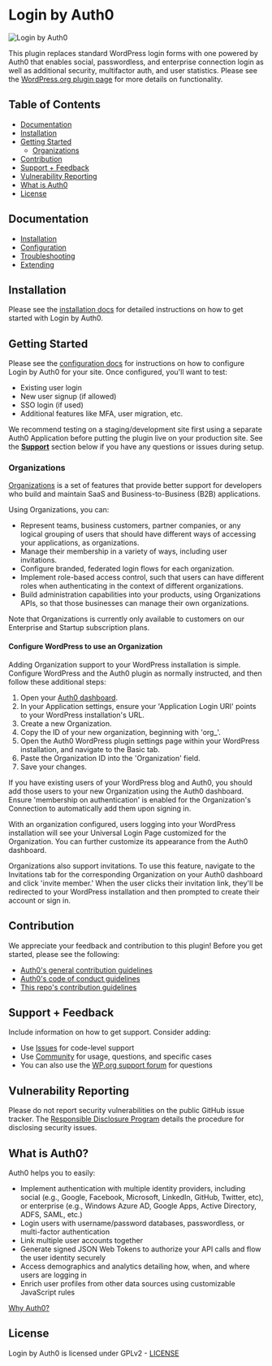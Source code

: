 # Login by Auth0

![Login by Auth0](https://ps.w.org/auth0/assets/banner-772x250.png)

This plugin replaces standard WordPress login forms with one powered by Auth0 that enables social, passwordless, and enterprise connection login as well as additional security, multifactor auth, and user statistics. Please see the [WordPress.org plugin page](https://wordpress.org/plugins/auth0/) for more details on functionality.

## Table of Contents

- [Documentation](#documentation)
- [Installation](#installation)
- [Getting Started](#getting-started)
  - [Organizations](#organizations)
- [Contribution](#contribution)
- [Support + Feedback](#support--feedback)
- [Vulnerability Reporting](#vulnerability-reporting)
- [What is Auth0](#what-is-auth0)
- [License](#license)

## Documentation

- [Installation](https://auth0.com/docs/cms/wordpress/installation)
- [Configuration](https://auth0.com/docs/cms/wordpress/configuration)
- [Troubleshooting](https://auth0.com/docs/cms/wordpress/troubleshoot)
- [Extending](https://auth0.com/docs/cms/wordpress/extending)

## Installation

Please see the [installation docs](https://auth0.com/docs/cms/wordpress/installation) for detailed instructions on how to get started with Login by Auth0.

## Getting Started

Please see the [configuration docs](https://auth0.com/docs/cms/wordpress/configuration) for instructions on how to configure Login by Auth0 for your site. Once configured, you'll want to test:

- Existing user login
- New user signup (if allowed)
- SSO login (if used)
- Additional features like MFA, user migration, etc.

We recommend testing on a staging/development site first using a separate Auth0 Application before putting the plugin live on your production site. See the **[Support](#support--feedback)** section below if you have any questions or issues during setup.

### Organizations

[Organizations](https://auth0.com/docs/organizations) is a set of features that provide better support for developers who build and maintain SaaS and Business-to-Business (B2B) applications.

Using Organizations, you can:

- Represent teams, business customers, partner companies, or any logical grouping of users that should have different ways of accessing your applications, as organizations.
- Manage their membership in a variety of ways, including user invitations.
- Configure branded, federated login flows for each organization.
- Implement role-based access control, such that users can have different roles when authenticating in the context of different organizations.
- Build administration capabilities into your products, using Organizations APIs, so that those businesses can manage their own organizations.

Note that Organizations is currently only available to customers on our Enterprise and Startup subscription plans.

#### Configure WordPress to use an Organization

Adding Organization support to your WordPress installation is simple. Configure WordPress and the Auth0 plugin as normally instructed, and then follow these additional steps:

1. Open your [Auth0 dashboard](https://manage.auth0.com/dashboard).
2. In your Application settings, ensure your 'Application Login URI' points to your WordPress installation's URL.
3. Create a new Organization.
4. Copy the ID of your new organization, beginning with 'org\_'.
5. Open the Auth0 WordPress plugin settings page within your WordPress installation, and navigate to the Basic tab.
6. Paste the Organization ID into the 'Organization' field.
7. Save your changes.

If you have existing users of your WordPress blog and Auth0, you should add those users to your new Organization using the Auth0 dashboard. Ensure 'membership on authentication' is enabled for the Organization's Connection to automatically add them upon signing in.

With an organization configured, users logging into your WordPress installation will see your Universal Login Page customized for the Organization. You can further customize its appearance from the Auth0 dashboard.

Organizations also support invitations. To use this feature, navigate to the Invitations tab for the corresponding Organization on your Auth0 dashboard and click 'invite member.' When the user clicks their invitation link, they'll be redirected to your WordPress installation and then prompted to create their account or sign in.

## Contribution

We appreciate your feedback and contribution to this plugin! Before you get started, please see the following:

- [Auth0's general contribution guidelines](https://github.com/auth0/open-source-template/blob/master/GENERAL-CONTRIBUTING.md)
- [Auth0's code of conduct guidelines](https://github.com/auth0/open-source-template/blob/master/CODE-OF-CONDUCT.md)
- [This repo's contribution guidelines](CONTRIBUTION.md)

## Support + Feedback

Include information on how to get support. Consider adding:

- Use [Issues](https://github.com/auth0/wp-auth0/issues) for code-level support
- Use [Community](https://community.auth0.com/tags/wordpress) for usage, questions, and specific cases
- You can also use the [WP.org support forum](https://wordpress.org/support/plugin/auth0) for questions

## Vulnerability Reporting

Please do not report security vulnerabilities on the public GitHub issue tracker. The [Responsible Disclosure Program](https://auth0.com/whitehat) details the procedure for disclosing security issues.

## What is Auth0?

Auth0 helps you to easily:

- Implement authentication with multiple identity providers, including social (e.g., Google, Facebook, Microsoft, LinkedIn, GitHub, Twitter, etc), or enterprise (e.g., Windows Azure AD, Google Apps, Active Directory, ADFS, SAML, etc.)
- Login users with username/password databases, passwordless, or multi-factor authentication
- Link multiple user accounts together
- Generate signed JSON Web Tokens to authorize your API calls and flow the user identity securely
- Access demographics and analytics detailing how, when, and where users are logging in
- Enrich user profiles from other data sources using customizable JavaScript rules

[Why Auth0?](https://auth0.com/why-auth0)

## License

Login by Auth0 is licensed under GPLv2 - [LICENSE](LICENSE)

